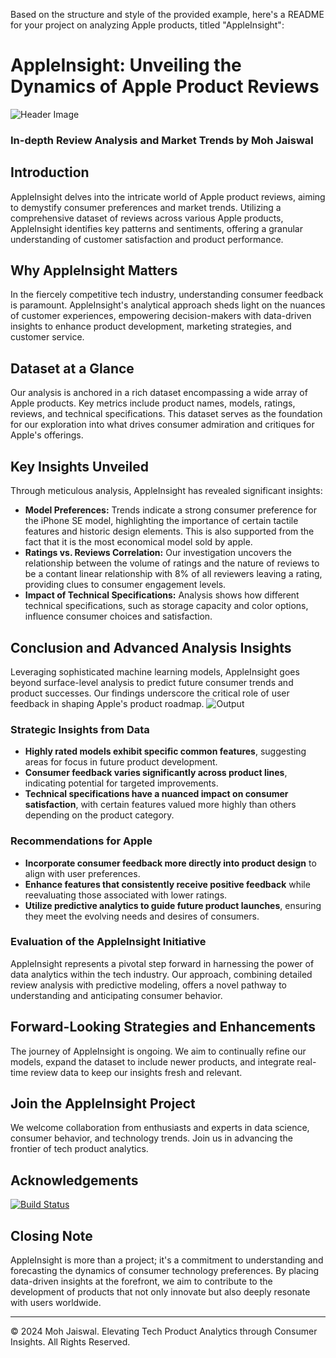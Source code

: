 Based on the structure and style of the provided example, here's a README for your project on analyzing Apple products, titled "AppleInsight":

# AppleInsight: Unveiling the Dynamics of Apple Product Reviews

![Header Image](https://github.com/mohjaiswal/AppleInsight/blob/main/AppleInsightHeader.webp)

### In-depth Review Analysis and Market Trends by Moh Jaiswal

## Introduction

AppleInsight delves into the intricate world of Apple product reviews, aiming to demystify consumer preferences and market trends. Utilizing a comprehensive dataset of reviews across various Apple products, AppleInsight identifies key patterns and sentiments, offering a granular understanding of customer satisfaction and product performance.

## Why AppleInsight Matters

In the fiercely competitive tech industry, understanding consumer feedback is paramount. AppleInsight's analytical approach sheds light on the nuances of customer experiences, empowering decision-makers with data-driven insights to enhance product development, marketing strategies, and customer service.

## Dataset at a Glance

Our analysis is anchored in a rich dataset encompassing a wide array of Apple products. Key metrics include product names, models, ratings, reviews, and technical specifications. This dataset serves as the foundation for our exploration into what drives consumer admiration and critiques for Apple's offerings.

## Key Insights Unveiled

Through meticulous analysis, AppleInsight has revealed significant insights:

- **Model Preferences:** Trends indicate a strong consumer preference for the iPhone SE model, highlighting the importance of certain tactile features and historic design elements. This is also supported from the fact that it is the most economical model sold by apple.
- **Ratings vs. Reviews Correlation:** Our investigation uncovers the relationship between the volume of ratings and the nature of reviews to be a contant linear relationship with 8% of all reviewers leaving a rating, providing clues to consumer engagement levels.
- **Impact of Technical Specifications:** Analysis shows how different technical specifications, such as storage capacity and color options, influence consumer choices and satisfaction.

## Conclusion and Advanced Analysis Insights

Leveraging sophisticated machine learning models, AppleInsight goes beyond surface-level analysis to predict future consumer trends and product successes. Our findings underscore the critical role of user feedback in shaping Apple's product roadmap.
![Output](https://github.com/mohjaiswal/AppleInsight/blob/main/AnalysisOutput.jpg)

### Strategic Insights from Data
- **Highly rated models exhibit specific common features**, suggesting areas for focus in future product development.
- **Consumer feedback varies significantly across product lines**, indicating potential for targeted improvements.
- **Technical specifications have a nuanced impact on consumer satisfaction**, with certain features valued more highly than others depending on the product category.

### Recommendations for Apple
- **Incorporate consumer feedback more directly into product design** to align with user preferences.
- **Enhance features that consistently receive positive feedback** while reevaluating those associated with lower ratings.
- **Utilize predictive analytics to guide future product launches**, ensuring they meet the evolving needs and desires of consumers.

### Evaluation of the AppleInsight Initiative
AppleInsight represents a pivotal step forward in harnessing the power of data analytics within the tech industry. Our approach, combining detailed review analysis with predictive modeling, offers a novel pathway to understanding and anticipating consumer behavior.

## Forward-Looking Strategies and Enhancements

The journey of AppleInsight is ongoing. We aim to continually refine our models, expand the dataset to include newer products, and integrate real-time review data to keep our insights fresh and relevant.

## Join the AppleInsight Project

We welcome collaboration from enthusiasts and experts in data science, consumer behavior, and technology trends. Join us in advancing the frontier of tech product analytics.

## Acknowledgements

[![Build Status](https://img.shields.io/badge/Build-Passing-brightgreen)](https://github.com/mohjaiswal/AppleInsight)

## Closing Note
AppleInsight is more than a project; it's a commitment to understanding and forecasting the dynamics of consumer technology preferences. By placing data-driven insights at the forefront, we aim to contribute to the development of products that not only innovate but also deeply resonate with users worldwide.

---

© 2024 Moh Jaiswal. Elevating Tech Product Analytics through Consumer Insights. All Rights Reserved.
